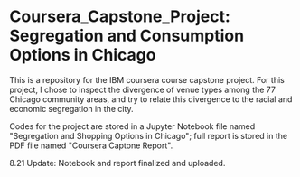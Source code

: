 # Coursera_Capstone_Project: Segregation and Consumption Options in Chicago
This is a repository for the IBM coursera course capstone project. For this project, I chose to inspect the divergence of venue types among the 77 Chicago community areas, and try to relate this divergence to the racial and economic segregation in the city. 

Codes for the project are stored in a Jupyter Notebook file named "Segregation and Shopping Options in Chicago"; 
full report is stored in the PDF file named "Coursera Captone Report". 

8.21 Update: 
Notebook and report finalized and uploaded. 
